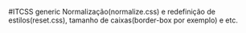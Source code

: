 #ITCSS generic
Normalização(normalize.css) e redefinição de estilos(reset.css), tamanho de caixas(border-box por exemplo) e etc.